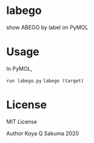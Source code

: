 # labego
show ABEGO by label on PyMOL

# Usage
In PyMOL,

```run labego.py```
```labego (target)```

# License
MIT License

Author Koya Q Sakuma 2020
